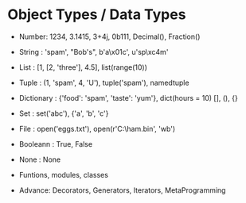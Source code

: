 # Object Types / Data Types

- Number: 1234, 3.1415, 3+4j, 0b111, Decimal(), Fraction()
- String : 'spam', "Bob's", b'a\x01c', u'sp\xc4m'
- List : [1, [2, 'three'], 4.5], list(range(10))
- Tuple : (1, 'spam', 4, 'U'), tuple('spam'), namedtuple
- Dictionary : {'food': 'spam', 'taste': 'yum'}, dict(hours = 10)
    [], (), {}
- Set : set('abc'), {'a', 'b', 'c'}

- File : open('eggs.txt'), open(r'C:\ham.bin', 'wb')

- Booleann : True, False
- None : None
- Funtions, modules, classes

- Advance: Decorators, Generators, Iterators, MetaProgramming
